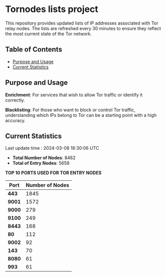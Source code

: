 # Tornodes lists project

This repository provides updated lists of IP addresses associated with Tor relay nodes. The lists are refreshed every 30 minutes to ensure they reflect the most current state of the Tor network.

## Table of Contents

- [Purpose and Usage](#purpose-and-usage)
- [Current Statistics](#current-statistics)


## Purpose and Usage

**Enrichment**: For services that wish to allow Tor traffic or identify it correctly.

**Blacklisting**: For those who want to block or control Tor traffic, understanding which IPs belong to Tor can be a starting point with a high accuracy.

## Current Statistics

Last update time : 2024-03-08 18:30:06 UTC

- **Total Number of Nodes**: 8462
- **Total of Entry Nodes**: 5658

**TOP 10 PORTS USED FOR TOR ENTRY NODES**

| **Port** | **Number of Nodes** |
|------|-----------------|
| **443**   | 1845  |
| **9001**   | 1572  |
| **9000**   | 279  |
| **9100**   | 249  |
| **8443**   | 168  |
| **80**   | 112  |
| **9002**   | 92  |
| **143**   | 70  |
| **8080**   | 61  |
| **993**   | 61  |

